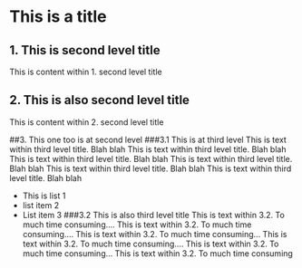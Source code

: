 # This is a title

## 1. This is second level title

This is content within 1. second level title

## 2. This is also second level title

This is content within 2. second level title

##3. This one too is at second level
###3.1 This is at third level
This is text within third level title. Blah blah This is text within third level title. Blah blah  This is text within third level title. Blah blah This is text within third level title. Blah blah This is text within third level title. Blah blah  This is text within third level title. Blah blah 
* This is list 1
* list item 2
* List item 3
###3.2 This is also third level title
This is text within 3.2. To much time consuming.... This is text within 3.2. To much time consuming.... This is text within 3.2. To much time consuming... This is text within 3.2. To much time consuming.... This is text within 3.2. To much time consuming... This is text within 3.2. To much time consuming



